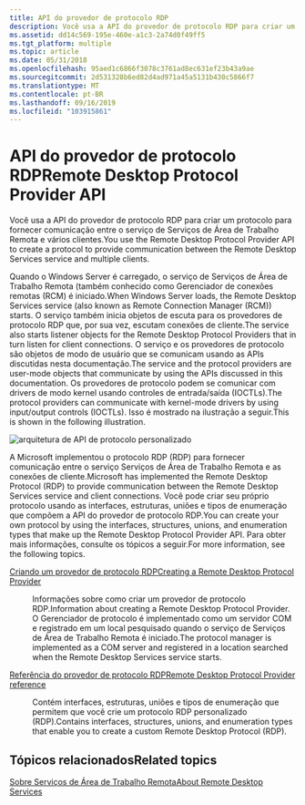```yaml
---
title: API do provedor de protocolo RDP
description: Você usa a API do provedor de protocolo RDP para criar um protocolo para fornecer comunicação entre o serviço de Serviços de Área de Trabalho Remota e vários clientes.
ms.assetid: dd14c569-195e-460e-a1c3-2a74d0f49ff5
ms.tgt_platform: multiple
ms.topic: article
ms.date: 05/31/2018
ms.openlocfilehash: 95aed1c6866f3078c3761ad8ec631ef23b43a9ae
ms.sourcegitcommit: 2d531328b6ed82d4ad971a45a5131b430c5866f7
ms.translationtype: MT
ms.contentlocale: pt-BR
ms.lasthandoff: 09/16/2019
ms.locfileid: "103915861"
---
```

# <a name="remote-desktop-protocol-provider-api"></a><span data-ttu-id="0367b-103">API do provedor de protocolo RDP</span><span class="sxs-lookup"><span data-stu-id="0367b-103">Remote Desktop Protocol Provider API</span></span>

<span data-ttu-id="0367b-104">Você usa a API do provedor de protocolo RDP para criar um protocolo para fornecer comunicação entre o serviço de Serviços de Área de Trabalho Remota e vários clientes.</span><span class="sxs-lookup"><span data-stu-id="0367b-104">You use the Remote Desktop Protocol Provider API to create a protocol to provide communication between the Remote Desktop Services service and multiple clients.</span></span>

<span data-ttu-id="0367b-105">Quando o Windows Server é carregado, o serviço de Serviços de Área de Trabalho Remota (também conhecido como Gerenciador de conexões remotas (RCM) é iniciado.</span><span class="sxs-lookup"><span data-stu-id="0367b-105">When Windows Server loads, the Remote Desktop Services service (also known as Remote Connection Manager (RCM)) starts.</span></span> <span data-ttu-id="0367b-106">O serviço também inicia objetos de escuta para os provedores de protocolo RDP que, por sua vez, escutam conexões de cliente.</span><span class="sxs-lookup"><span data-stu-id="0367b-106">The service also starts listener objects for the Remote Desktop Protocol Providers that in turn listen for client connections.</span></span> <span data-ttu-id="0367b-107">O serviço e os provedores de protocolo são objetos de modo de usuário que se comunicam usando as APIs discutidas nesta documentação.</span><span class="sxs-lookup"><span data-stu-id="0367b-107">The service and the protocol providers are user-mode objects that communicate by using the APIs discussed in this documentation.</span></span> <span data-ttu-id="0367b-108">Os provedores de protocolo podem se comunicar com drivers de modo kernel usando controles de entrada/saída (IOCTLs).</span><span class="sxs-lookup"><span data-stu-id="0367b-108">The protocol providers can communicate with kernel-mode drivers by using input/output controls (IOCTLs).</span></span> <span data-ttu-id="0367b-109">Isso é mostrado na ilustração a seguir.</span><span class="sxs-lookup"><span data-stu-id="0367b-109">This is shown in the following illustration.</span></span>

![arquitetura de API de protocolo personalizado](images/protocol-architecture.png)

<span data-ttu-id="0367b-111">A Microsoft implementou o protocolo RDP (RDP) para fornecer comunicação entre o serviço Serviços de Área de Trabalho Remota e as conexões de cliente.</span><span class="sxs-lookup"><span data-stu-id="0367b-111">Microsoft has implemented the Remote Desktop Protocol (RDP) to provide communication between the Remote Desktop Services service and client connections.</span></span> <span data-ttu-id="0367b-112">Você pode criar seu próprio protocolo usando as interfaces, estruturas, uniões e tipos de enumeração que compõem a API do provedor de protocolo RDP.</span><span class="sxs-lookup"><span data-stu-id="0367b-112">You can create your own protocol by using the interfaces, structures, unions, and enumeration types that make up the Remote Desktop Protocol Provider API.</span></span> <span data-ttu-id="0367b-113">Para obter mais informações, consulte os tópicos a seguir.</span><span class="sxs-lookup"><span data-stu-id="0367b-113">For more information, see the following topics.</span></span>

<dl> <dt>

[<span data-ttu-id="0367b-114">Criando um provedor de protocolo RDP</span><span class="sxs-lookup"><span data-stu-id="0367b-114">Creating a Remote Desktop Protocol Provider</span></span>](creating-a-custom-remote-protocol.md)
</dt> <dd>

<span data-ttu-id="0367b-115">Informações sobre como criar um provedor de protocolo RDP.</span><span class="sxs-lookup"><span data-stu-id="0367b-115">Information about creating a Remote Desktop Protocol Provider.</span></span> <span data-ttu-id="0367b-116">O Gerenciador de protocolo é implementado como um servidor COM e registrado em um local pesquisado quando o serviço de Serviços de Área de Trabalho Remota é iniciado.</span><span class="sxs-lookup"><span data-stu-id="0367b-116">The protocol manager is implemented as a COM server and registered in a location searched when the Remote Desktop Services service starts.</span></span>

</dd> <dt>

[<span data-ttu-id="0367b-117">Referência do provedor de protocolo RDP</span><span class="sxs-lookup"><span data-stu-id="0367b-117">Remote Desktop Protocol Provider reference</span></span>](custom-remote-protocol-reference.md)
</dt> <dd>

<span data-ttu-id="0367b-118">Contém interfaces, estruturas, uniões e tipos de enumeração que permitem que você crie um protocolo RDP personalizado (RDP).</span><span class="sxs-lookup"><span data-stu-id="0367b-118">Contains interfaces, structures, unions, and enumeration types that enable you to create a custom Remote Desktop Protocol (RDP).</span></span>

</dd> </dl>

## <a name="related-topics"></a><span data-ttu-id="0367b-119">Tópicos relacionados</span><span class="sxs-lookup"><span data-stu-id="0367b-119">Related topics</span></span>

<dl> <dt>

[<span data-ttu-id="0367b-120">Sobre Serviços de Área de Trabalho Remota</span><span class="sxs-lookup"><span data-stu-id="0367b-120">About Remote Desktop Services</span></span>](about-terminal-services.md)
</dt> </dl>

 

 




